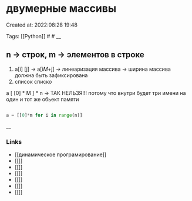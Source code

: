 # двумерные массивы

Created at: 2022:08:28 19:48

Tags: [[Python]] #   #
__ 

## n -> строк, m -> элементов в строке

1. a[i]  [j] ->  a[i*M*+j]  -> линеаризация массива -> ширина массива должна быть зафиксирована
2. список списко

a [ [0] * M ] * n -> ТАК НЕЛЬЗЯ!!! потому что внутри будет три имени на один и тот же обьект памяти




``` python 

а = [[0]*m for i in range(n)]

```

__

### Links

- [[динамическое програмирование]]
- [[]]
- [[]]
- [[]]
- [[]]
- [[]]
- [[]]